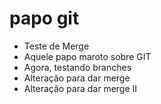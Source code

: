 # papo git
* Teste de Merge
* Aquele papo maroto sobre GIT
* Agora, testando branches
* Alteração para dar merge
* Alteração para dar merge II
